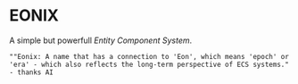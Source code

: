 # EONIX


A simple but powerfull *Entity Component System*.



    ""Eonix: A name that has a connection to 'Eon', which means 'epoch' or   'era' - which also reflects the long-term perspective of ECS systems." 
    - thanks AI

# 